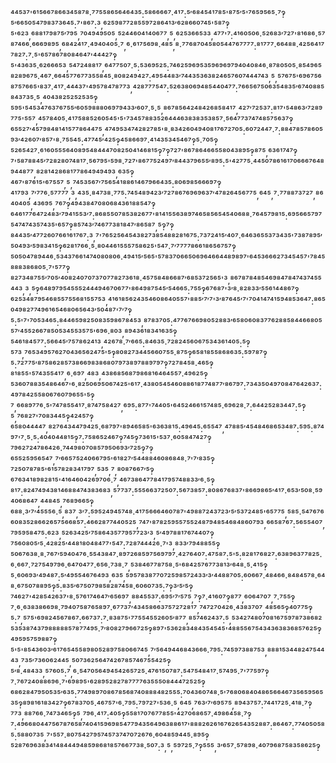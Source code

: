 ⁴⁴⁵³⁷'⁶¹⁵⁶⁶⁷⁸⁶⁶³⁴⁵⁸⁷⁸·⁷⁷⁵⁵⁸⁶⁵⁶⁴⁶⁴³⁵:⁵⁸⁶⁶⁶⁶⁷·⁴¹⁷:⁵′⁶⁸⁴⁵⁴¹⁷⁸⁵'⁸⁷⁵′⁵'⁷⁶⁵⁹⁵⁶⁵·⁷‽⁵′⁶⁶⁵⁰⁵⁴⁷⁹⁸³⁷³⁶⁴⁵:⁷'⁸⁶⁷:³,⁶²⁵⁹⁸⁷⁷²⁸⁵⁵⁹⁷²⁸⁶⁴¹³′⁶²⁸⁶⁶⁰⁷⁴⁵'⁵⁸⁷‽⁵'⁶²³,⁶⁸⁸¹⁷⁹⁸⁷⁵′⁷⁹⁵,⁷⁰⁴⁹⁴⁹⁵⁰⁵,⁵²⁴⁴⁶⁰⁴¹⁴⁰⁶⁷⁷,⁵,⁶²⁵³⁶⁶⁵³³,⁴⁷⁷'⁷:⁴¹⁶⁰⁵⁰⁶·⁵²⁶⁸³′⁷²⁷'⁸¹⁶⁸⁶·⁵⁷⁸⁷⁴⁶⁶·⁶⁶⁶⁹⁸⁹⁵,⁶⁸⁴²⁴¹⁷·⁴⁹⁴⁰⁴⁰⁵·⁷,⁶·⁶¹⁷⁵⁶⁹⁸·⁴⁸⁵,⁸·⁷⁷⁶⁸⁷⁰⁴⁵⁸⁰⁵⁴⁴⁷⁶⁷⁷⁷⁷:⁸¹⁷⁷⁷·⁶⁶⁴⁸⁸·⁴²⁵⁶⁴¹⁷⁷⁸²⁷:⁷·⁵'⁶⁵⁷⁸⁶⁷⁸⁰⁸⁴⁶⁴⁷'⁴⁴⁴²⁷‽⁵'⁴³⁶³⁵·⁶²⁶⁶⁶⁵³,⁵⁴⁷²⁴⁸⁸¹⁷,⁶⁴⁷⁷⁵⁰⁷·⁵:⁵³⁶⁹⁵²⁵:⁷⁴⁶²⁵⁹⁶⁹⁵³⁵⁹⁶⁹⁶⁹⁷⁹⁴⁰⁴⁰⁸⁴⁶·⁸⁷⁸⁰⁵⁰⁵·⁸⁵⁴⁹⁶⁵⁸²⁸⁹⁶⁷⁵·⁴⁶⁷·⁶⁶⁴⁵⁷⁷⁶⁷⁷³⁵⁵⁸⁴⁵·⁸⁰⁸²⁴⁹⁴²⁷:⁴⁹⁵⁴⁴⁸³′⁷⁴⁴³⁵³⁶³⁸²⁴⁶⁵⁷⁶⁰⁷⁴⁴⁴⁷⁴³,⁵,⁵⁷⁶⁷⁵'⁶⁹⁶⁷⁵⁶⁸⁷⁵⁷⁶⁶⁵'⁸³⁷·⁴¹⁷·⁴⁴⁴³⁷'⁴⁹⁵⁷⁸⁴⁷⁸⁷⁷³,⁴²⁸⁷⁷⁷⁵⁴⁷:⁵²⁶³⁸⁰⁶⁹⁴⁸⁵⁴⁴⁰⁴⁷⁷:⁷⁶⁶⁵⁶⁷⁵⁰⁶³⁵⁴⁸³⁵′⁶⁷⁴⁰⁸⁸⁵⁸⁴³⁷³⁵·⁵,⁴⁰⁴³⁸²⁵²⁵²⁵³⁵‽⁵⁹⁵'⁵⁴⁵³⁴⁷⁶³⁷⁶⁷⁵⁵′⁶⁰⁵⁹⁸⁸⁸⁰⁶⁹⁷⁹⁴³³′⁶⁰⁷·⁵·⁵,⁸⁶⁷⁸⁵⁶⁴²⁴⁸⁴²⁶⁸⁵⁸⁴¹⁷,⁴²⁷′⁷²⁵³⁷:⁸¹⁷'⁵⁴⁸⁶³′⁷²⁸⁹⁷⁷⁵'⁵⁵⁷,⁴⁵⁷⁸⁴⁰⁵·⁴¹⁷⁵⁸⁸⁵²⁶⁰⁵⁴⁵'⁵'⁷³⁴⁵⁷⁸⁸³⁵²⁶⁴⁴⁴⁶³⁸³⁸³⁵³⁸⁵⁷·⁵⁶⁴⁷⁷³⁷⁴⁷⁴⁸⁵⁷⁵⁶³⁷‽⁶⁵⁵²⁷′⁴⁵⁷⁹⁸⁴⁸¹⁴¹⁵⁷⁷⁸⁶⁴⁴⁷⁵,⁴⁷⁴⁹⁵³⁴⁷⁴²⁸²⁷⁸⁵'⁸·⁸³⁴²⁶⁰⁴⁹⁴⁰⁸¹⁷⁶⁷²⁷⁰⁵:⁶⁰⁷²⁴⁴⁷·⁷:⁸⁸⁴⁷⁸⁵⁷⁸⁶⁰⁵⁹³′⁴²⁶⁰⁷′⁸⁵⁷'⁸·⁷⁵⁵⁴⁵:⁴⁷⁷⁴⁵′⁴²⁵‽⁴⁵⁸⁶⁶⁹⁷·⁴¹⁴³⁵³⁴⁵⁴⁶⁷‽⁵·⁷⁰⁵‽⁵²⁶⁵⁴²⁷·⁶¹⁶⁰⁵⁵⁵⁶⁴⁰⁸⁹⁵⁴⁸⁴⁴⁴⁷⁰⁸²⁵⁰⁴¹⁴⁶⁸¹⁵‽⁷‽⁷²⁷'⁸⁶⁷⁸⁶⁴⁶⁶⁵⁵⁸⁰⁴³⁸⁹⁵‽⁸⁷⁵,⁶³⁶¹⁷⁴⁷‽⁷'⁵⁸⁷⁸⁸⁴⁵′⁷²⁸²⁸⁰⁷⁴⁸¹⁷·⁵⁶⁷⁹⁵'⁵⁹⁸·⁷²⁷'⁸⁶⁷⁷⁵²⁴⁹⁷′⁸⁴⁴³⁷⁹⁶⁵⁵′⁸⁹⁵:⁵'⁴²⁷⁷⁵·⁴⁴⁵⁰⁷⁸⁶¹⁶¹⁷⁰⁶⁶⁶⁷⁶⁴⁸⁹⁴⁴⁸⁷⁷,⁸²⁸¹⁴²⁸⁶⁸¹⁷⁷⁸⁶⁴⁹⁴⁹⁴⁹³,⁶³⁵‽⁴⁶⁷'⁸⁷⁶¹⁵'⁶⁷⁵⁵⁷,⁵,⁷⁴⁵³⁵⁶⁷′⁷⁵⁶⁵⁴¹⁸⁸⁶¹⁴⁶⁷⁹⁶⁶⁴³⁵:⁸⁰⁶⁹⁸⁵⁶⁶⁶⁹⁷‽⁴¹⁷⁹³,⁷′⁷⁷⁶·⁵⁷⁷⁷⁷,³,⁴³⁵·⁸⁴⁷³⁸·⁷⁷⁵:⁷⁴⁵⁴⁸⁹⁴²³′⁷²⁷⁸⁶⁷⁶⁹⁶⁹⁶³⁷′⁴⁷⁸²⁶⁴⁵⁶⁷⁷⁵,⁶⁴⁵,⁷·⁷⁷⁸⁸⁷³⁷²⁷,⁸⁶⁴⁰⁴⁰⁵,⁴³⁶⁹⁵,⁷⁶⁷‽⁴⁹⁴³⁸⁴⁷⁰⁸⁰⁶⁸⁴³⁶¹⁸⁸⁵⁴⁷‽⁶⁴⁶¹⁷⁷⁶⁴⁷²⁴⁸³′⁷⁹⁴¹⁵⁵³′⁷:⁸⁶⁸⁵⁵⁰⁷⁸⁵³⁸²⁶⁷⁷'⁸¹⁴¹⁵⁵⁶³⁸⁹⁷⁴⁶⁵⁸⁵⁶⁵⁴⁵⁴⁰⁶⁸⁸·⁷⁶⁴⁵⁷⁹⁸¹⁵:⁶⁹⁵⁶⁶⁵⁷⁹⁷⁵⁴⁷⁴⁷⁴³⁵⁷⁴³⁵'⁶⁵⁷‽⁸⁵⁷⁴³′⁷⁴⁶⁷⁷³⁸¹⁸⁴⁷′⁸⁶⁵⁸⁷,⁵‽⁷‽⁸⁴⁴³⁵′⁴⁷⁷²⁶⁰⁷⁶⁶¹⁶¹⁷⁶⁷:³,⁷'⁷⁶⁵²⁵⁶⁴⁵⁴³⁸²⁷³⁸⁵⁴⁸⁸²⁸¹⁶⁷⁵:⁷³⁷²⁴¹⁵′⁴⁰⁷·⁶⁴⁶³⁶⁵⁵³⁷³⁴³⁵'⁷³⁸⁷⁸⁹⁵′⁵⁰⁴⁹³′⁵⁹⁸³⁴¹⁵‽⁶²⁸¹⁷⁶⁶·⁵·⁸⁰⁴⁴⁶¹⁵⁵⁵⁷⁵⁸⁶²⁵'⁵⁴⁷·⁷′⁷⁷⁷⁷⁸⁶⁶¹⁸⁶⁵⁶⁷⁵⁷‽⁵⁰⁵⁰⁴⁷⁸⁹⁴⁴⁶·⁵³⁴³⁷⁶⁶¹⁴⁷⁴⁰⁸⁰⁸⁰⁶·⁴⁹⁴¹⁵′⁵⁶⁵'⁵⁷⁸³⁷⁰⁶⁶⁵⁰⁶⁹⁶⁴⁶⁶⁴⁴⁸⁹⁸⁹⁷'⁶⁴⁵³⁶⁶⁶²⁷³⁴⁵⁴⁵⁷'⁷⁸⁴⁵⁸⁸⁸³⁸⁶⁸⁰⁵·⁷'⁵⁷⁷‽⁸²⁷³⁴⁸⁷⁵⁵′⁷⁰⁵′⁴⁰⁸²⁴⁰⁷⁰⁷³⁷⁰⁷⁷⁸²⁷³⁶¹⁸·⁴⁵⁷⁵⁸⁴⁸⁶⁶⁸⁷′⁶⁸⁵³⁷²⁵⁶⁵'³,⁸⁶⁷⁸⁷⁸⁴⁸⁵⁴⁶⁹⁸⁴⁷⁸⁴⁷⁴³⁷⁴⁵⁵⁴⁴³,³,⁵‽⁶⁴⁸⁹⁷⁹⁵⁴⁵⁵⁵²⁴⁴⁴⁹⁴⁶⁷⁰⁶⁷⁷'⁸⁶⁴⁹⁸⁷⁵⁴⁵′⁵⁴⁶⁶⁵:⁷⁵⁵‽⁶⁷⁶⁸⁷'³′⁸·⁸²⁸³³′⁵⁵⁶¹⁴⁴⁸⁶⁷‽⁶²⁵³⁴⁸⁷⁹⁵⁴⁶⁸⁵⁵⁷⁵⁵⁶⁸¹⁵⁵⁷⁵³,⁴¹⁶¹⁸⁵⁶²⁴³⁵⁴⁶⁰⁸⁶⁴⁰⁵⁵⁷'⁸⁸⁵′⁷′⁷'³′⁸⁷⁶⁴⁵′⁷'⁷⁰⁴¹⁴⁷⁴¹⁵⁹⁴⁸⁵³⁶⁴⁷:⁸⁶⁵⁰⁴⁹⁸²⁷⁷⁴⁹⁶¹⁶⁵⁴⁶⁸⁰⁶⁵⁶⁴³′⁵⁰⁴⁸⁷'⁷′⁷‽⁵:⁵'⁷'⁷⁰⁵³⁴⁶⁵:⁸⁴⁴⁶⁵⁹⁸²⁵⁰⁸³⁵⁹⁸⁶⁷⁸⁴⁵³,⁸⁷⁸³⁷⁰⁵:⁴⁷⁷⁶⁷⁶⁶⁹⁸⁰⁵²⁸⁸³′⁶⁵⁸⁰⁶⁰⁸³⁷⁷⁶²⁸⁸⁵⁸⁴⁴⁶⁶⁸⁰⁵⁵⁷′⁴⁵⁵²⁶⁶⁷⁸⁵⁰⁵³⁴⁵⁵³⁵⁷⁵'⁶⁹⁶·⁸⁰³,⁸⁹⁴³⁶¹⁸³⁴¹⁶³⁵‽⁵⁴⁶¹⁸⁴⁵⁷⁷:⁵⁶⁶⁴⁵′⁷⁵⁷⁸⁶²⁴¹³,⁴²⁶⁷⁸·⁷′⁶⁶⁵:⁸⁴⁶³⁵·⁷²⁸²⁴⁵⁶⁰⁶⁷⁵³⁴³⁶¹⁴⁰⁵:⁵‽⁵⁷³,⁷⁶⁵³⁴⁹⁵⁷⁶²⁷⁰⁴³⁶⁵⁶²⁴⁷⁵'⁵‽⁸⁰⁸²⁷³⁴⁴⁵⁶⁶⁰⁷⁵⁵·⁸⁷⁵‽⁶⁵⁸¹⁸⁵⁵⁸⁶⁸⁶³⁵:⁵⁹⁷⁸⁷‽⁵:⁷²⁷⁷⁵′⁸⁷⁵⁸⁶²⁸⁵⁷³⁸⁶⁶⁹⁸³⁸⁶⁸⁰⁷⁹⁷³⁸⁹⁷⁸⁸⁹⁷⁹⁷‽⁷²⁷⁸⁴⁵⁸·⁴⁶⁵‽⁸¹⁸⁵⁵'⁵⁷⁴³⁵⁵⁴¹⁷,⁶·⁶⁹⁷,⁴⁸³,⁴³⁸⁶⁸⁵⁶⁸⁷⁹⁸⁶⁸¹⁶⁴⁶⁴⁵⁵⁷·⁴⁹⁶²⁵‽⁵³⁶⁰⁷⁸⁸³⁵⁴⁸⁶⁴⁶⁷'⁶·⁸²⁵⁰⁶⁹⁵⁰⁶⁷⁴²⁵'⁶¹⁷·⁴³⁸⁰⁵⁴⁵⁴⁶⁰⁸⁸⁶¹⁸⁷⁷⁴⁸⁷⁷′⁸⁶⁷⁹⁷:⁷³⁴³⁵⁰⁴⁹⁷⁰⁸⁴⁷⁶⁴²⁶³⁷:⁴⁹⁷⁸⁴²⁵⁵⁸⁰⁶⁷⁶⁰⁷⁹⁶⁵⁵'⁵‽⁷,⁶⁶⁸⁹⁷⁷⁶·⁵'⁷⁴⁷⁸⁵⁵⁴¹⁷·⁸⁷⁴⁷⁵⁸⁴²⁷,⁶⁹⁵:⁸⁷⁷'⁷⁴⁴⁰⁵'⁶⁴⁵²⁴⁶⁶¹⁵⁷⁴⁸⁵·⁶⁹⁶²⁸·⁷:⁶⁴⁴²⁵²⁸³⁴⁴⁷:⁵‽⁵,⁷⁶⁸²⁷'⁷⁰⁸³⁴⁴⁵‽⁴²⁴⁵⁷‽⁶⁵⁸⁰⁴⁴⁴⁴⁷,⁸²⁷⁶⁴³⁴⁴⁷⁹⁴²⁵·⁶⁸⁷⁹⁷'⁸⁹⁴⁶⁵⁸⁵'⁶³⁶³⁸¹⁵:⁴⁹⁶⁴⁵:⁶⁵⁵⁴⁷,⁴⁷⁸⁸⁵′⁴⁵⁴⁸⁴⁶⁸⁶⁵³⁴⁸⁷:⁵⁹⁵:⁸⁷⁴⁹⁷'⁷·⁵·⁵:⁴⁰⁴⁰⁴⁴⁸¹⁵‽⁷:⁷⁵⁸⁶⁵²⁴⁶⁷‽⁷⁴⁵‽⁷³⁶¹⁵'⁵³⁷·⁶⁰⁵⁸⁴⁷⁴²⁷‽⁷⁹⁶²⁷²⁴⁷⁸⁶⁴²⁶·⁷⁴⁴⁹⁸⁰⁷⁰⁸⁵⁷⁹⁵⁰⁶⁹³′⁷²⁵‽⁷‽⁶⁵⁵²⁵⁹⁵⁶⁵⁴⁷,⁷′⁶⁶⁵⁷⁵²⁴⁰⁶⁶⁷⁹⁵'⁶¹⁸²⁷′⁵⁴⁴⁸⁸⁴⁶⁰⁸⁶⁸⁴⁸·⁷'⁷′⁸³⁵‽⁷²⁵⁰⁷⁸⁷⁸⁵'⁶¹⁵⁷⁸²⁸³⁴¹⁷⁹⁷,⁵³⁵,⁷,⁸⁰⁸⁷⁶⁶⁷′⁵‽⁶⁷⁶³⁴¹⁸⁹⁸²⁸¹⁵'⁴¹⁶⁴⁶⁰⁴²⁶⁹⁷⁰⁶·⁷,⁴⁶⁷³⁸⁶⁴⁷⁷⁸⁴¹⁷⁹⁵⁷⁴⁸⁸³³′⁶·⁵‽⁸¹⁷:⁸²⁴⁷⁴⁹⁴³⁸¹⁴⁶⁸⁸⁴⁷⁴³⁸³⁶⁸³,⁵⁷⁷³⁷:⁵⁵⁵⁶⁶³⁷²⁵⁰⁷:⁵⁶⁷³⁸⁵⁷:⁸⁰⁸⁶⁷⁶⁸³⁷'⁸⁶⁶⁹⁸⁶⁵′⁴¹⁷·⁶⁵³′⁵⁰⁸·⁵⁹⁴⁰⁶⁸⁶⁴⁷,⁴⁴⁸⁴⁵,⁷⁶⁸⁹⁶⁶⁵‽⁶⁸⁸·³′⁷′⁴⁵⁵⁵⁶·⁵,⁸³⁷,³′⁷:⁵⁹⁵²⁴⁹⁴⁵⁷⁴⁸·⁴¹⁷⁵⁶⁶⁶⁴⁶⁰⁷⁸⁷'⁴⁹⁸⁸⁷²⁴³⁷²³′⁵′⁵³⁷²⁴⁸⁵'⁶⁵⁷⁷⁵,⁵⁸⁵·⁵⁴⁷⁶⁷⁶⁶⁰⁸³⁵²⁸⁶⁶²⁶⁵⁷⁵⁶⁶⁸⁵⁷:⁴⁶⁶²⁸⁷⁷⁴⁴⁰⁵²⁵,⁷⁴⁷'⁸⁷⁸²⁵⁹⁵⁵⁷⁵⁵²⁴⁸⁷⁹⁴⁸⁵⁴⁶⁸⁴⁸⁶⁰⁷⁹³,⁶⁶⁵⁸⁷⁶⁷:⁵⁶⁵⁵⁴⁰⁷,⁷⁹⁵⁹⁵⁸⁴⁷⁵:⁶²³,⁵²⁶³⁴²⁵′⁷⁵⁸⁶⁴³⁵⁷⁷⁹⁵⁷⁷²³′³,⁵′⁴⁹⁷⁸⁸¹⁷⁶⁷⁴⁴⁰⁷‽⁷⁵⁶⁰⁸⁰⁵′⁵·⁴²⁸²⁵′⁴⁴⁸¹⁸⁰⁴⁸⁴⁷⁷'⁵⁴⁷:⁷²⁸⁷⁴⁴⁴²⁶·⁷'³,⁸³³′⁷⁹⁴⁸⁸⁵⁵‽⁵⁰⁶⁷⁶³⁸·⁸·⁷⁶⁷′⁵⁹⁴⁰⁴⁷⁶·⁵⁵⁴³⁸⁴⁷·⁸⁹⁷²⁶⁸⁵⁹⁷⁵⁶⁹⁷⁹⁷·⁴²⁷⁶⁴⁰⁷:⁴⁷⁵⁸⁷:⁵'⁵:⁸²⁸¹⁷⁶⁸²⁷:⁶³⁸⁹⁶³⁷⁷⁸²⁵·⁶·⁶⁶⁷·⁷²⁷⁵⁴⁹⁷⁹⁶·⁶⁴⁷⁰⁴⁷⁷·⁶⁵⁶·⁷³⁸·⁷,⁵³⁸⁴⁶⁷⁷⁸⁷⁵⁸·⁵'⁶⁸⁴²⁵⁷⁶⁷⁷³⁸¹³′⁶⁴⁸·⁵·⁴¹⁵‽⁵·⁶⁰⁶⁹³′⁴⁹⁴⁸⁷:⁵′⁴⁹⁵⁵⁴⁶⁷⁶⁴⁹³,⁶³⁵,⁵⁹⁵⁷⁸³⁸⁷⁷⁰⁷²⁵⁹⁸⁵⁷²⁴³³′³′⁴⁴⁸⁸⁷⁰⁵:⁶⁰⁶⁶⁷·⁴⁸⁴⁶⁶·⁸⁴⁸⁴⁵⁷⁸·⁶⁴⁸·⁶⁷⁵⁰⁷⁸⁸⁹⁵‽⁵:⁸³⁵′⁶⁷⁵⁰⁷⁹⁸⁵⁸²⁸⁷⁴⁵⁸·⁶⁰⁶⁰⁷³⁵:⁷‽³′⁵′⁵‽⁷⁴⁶²⁷'⁴²⁸⁵⁴²⁶³⁷'⁸·⁵⁷⁶¹⁷⁴⁶⁴⁷′⁶⁵⁶⁹⁷,⁸⁸⁴⁵⁵³⁷:⁶⁹⁵′⁷′⁵⁷⁵,⁷‽⁷·⁴¹⁶⁰⁷‽⁸⁷⁷,⁶⁰⁶⁴⁷⁰⁷,⁷·⁷⁵⁵‽⁷·⁶·⁶³⁸³⁸⁶⁶⁹⁸·⁷⁹⁴⁰⁷⁵⁸⁷⁶⁵⁸⁹⁷·⁶⁷⁷³⁷′⁴³⁴⁵⁸⁶⁶³⁷⁵⁷²⁷²⁸¹⁷,⁷⁴⁷²⁷⁰⁴²⁶·⁴³⁸³⁷⁰⁷,⁴⁸⁵⁶⁵‽⁴⁰⁷⁷⁵‽⁵:⁷,⁵⁷⁵'⁶⁹⁸²⁴⁵⁶⁷⁸⁶⁷:⁶⁶⁷³⁷:⁷·⁸³⁸⁷⁵'⁷⁷⁵⁵⁴⁵⁵²⁶⁰⁵′⁸⁷⁷,⁸⁵⁷⁴⁶²⁴³⁷:⁵,⁵³⁴²⁷⁴⁸⁰⁷⁰⁸¹⁶⁷⁵⁹⁷⁸⁷³⁸⁶⁸²⁵³⁵³⁸⁷⁴³⁷⁹⁸⁸⁸⁸⁸⁵⁷⁸⁷⁷⁴⁹⁵·⁷′⁸⁰⁸²⁷⁹⁶⁶⁷²⁵‽⁸⁹⁷'⁵³⁶²⁸³⁴⁸⁴³⁵⁴⁵⁴⁵'⁴⁸⁸⁵⁵⁶⁷⁵⁴³⁴³⁶³⁸³⁶⁸⁵⁷⁶²⁵‽⁴⁹⁵⁹⁵⁷⁵⁹⁸⁸⁷‽⁵'⁵'⁸⁵⁴³⁶⁰³′⁶¹⁷⁶⁵⁴⁵⁵⁸⁹⁸⁰⁵²⁸⁹⁷⁵⁸⁰⁶⁶⁷⁴⁵,⁷′⁵⁶⁴⁹⁴⁴⁶⁸⁴³⁶⁶⁶·⁷⁹⁵:⁷⁴⁵⁹⁷³⁸⁸⁷⁵³,⁸⁸⁸¹⁵³⁴⁴⁸²⁴⁷⁵⁴⁴⁴³,⁷³⁵′⁷³⁶⁰⁶²⁴⁴⁵,⁵⁰⁷³⁶²⁵⁶⁴⁷⁴²⁶⁷⁸⁵⁷⁴⁶⁷⁵⁵⁴²⁵‽⁵′⁸·⁴⁸⁴³³,⁵⁷⁶⁰⁵:⁷,⁶·⁵⁴⁷⁰⁵⁶⁴⁹⁴⁵⁴²⁶⁵⁷²⁵·⁴⁷⁶¹⁵⁰⁷⁸⁷:⁵⁴⁷⁵⁴⁸⁴¹⁷·⁵⁷⁴⁹⁵·⁷'⁷⁷⁵⁹⁷‽⁷·⁷⁶⁷²⁴⁰⁸⁸⁶⁹⁶·⁷'⁶⁹⁸⁹⁵'⁶²⁸⁹⁵²⁸²⁷⁸⁷⁷⁷⁷⁶³⁵⁵⁵⁰⁸⁴⁴⁴⁷²⁵²⁵‽⁶⁸⁶²⁸⁴⁷⁹⁵⁰⁵³⁵′⁶³⁵:⁷⁷⁴⁹⁸⁹⁷⁰⁸⁶⁷⁸⁵⁶⁸⁷⁴⁰⁸⁸⁸⁴⁸²⁵⁵⁵:⁷⁰⁴³⁶⁰⁷⁴⁸·⁵'⁷⁶⁸⁰⁶⁸⁴⁰⁴⁸⁶⁵⁶⁶⁴⁶⁷³⁵⁶⁵⁹⁵⁶⁵³⁵‽⁸⁹⁸¹⁶¹⁸³⁴²⁷‽⁶⁷⁸³⁷⁰⁵·⁴⁶⁷⁵⁷'⁶·⁷⁹⁵:⁷⁹⁷²⁷'⁵³⁶·⁵,⁶⁴⁵,⁷⁶³′⁷′⁶⁹⁵⁷⁵,⁸⁹⁴³⁷⁵⁷:⁷⁴⁴¹⁷²⁵·⁴¹⁸·⁷‽⁷⁷³,⁸⁸⁷⁶⁶·⁷⁴⁷³⁴⁶⁵‽⁵,⁷⁹⁶·⁴¹⁷:⁴⁰⁵‽⁵⁵⁸¹⁷⁰⁷⁶⁷⁷⁸⁵⁵'⁴²⁷⁰⁶⁸⁶⁵⁷·⁴⁹⁸⁶⁴⁵⁸·⁷‽⁷:⁴⁹⁶⁶⁸⁰⁴⁴⁷⁵⁶⁷⁸⁷⁶⁵⁸⁷⁴⁰⁴¹⁵⁹⁶⁹⁸⁵⁴⁷⁷⁹⁴³⁵⁶⁴⁹⁶³⁸⁸⁶¹⁷'⁸⁸⁸²⁶²⁶¹⁶⁷⁶²⁶⁵⁴³⁵²⁸⁸⁷:⁸⁶⁴⁶⁷:⁷⁷⁴⁰⁵⁰⁵⁸⁵:⁵⁸⁸⁰⁷³⁵,⁷'⁵⁵⁷·⁸⁰⁷⁵⁴²⁷⁹⁵⁷⁴⁵⁷³⁷⁴⁷⁰⁷²⁶⁷⁶·⁶⁰⁴⁸⁵⁹⁴⁴⁵·⁸⁹⁵‽⁵²⁸⁷⁶⁹⁶³⁸³⁴¹⁴⁸⁴⁴⁴⁹⁴⁸⁵⁹⁸⁶⁸¹⁸⁵⁷⁶⁶⁷⁷³⁸·⁵⁰⁷:³,⁵,⁵⁹⁷²⁵·⁷‽⁵⁵⁵,³′⁶⁵⁷·⁵⁷⁸⁹⁸·⁴⁰⁷⁹⁶⁸⁷⁵⁸³⁵⁸⁶²⁵‽
